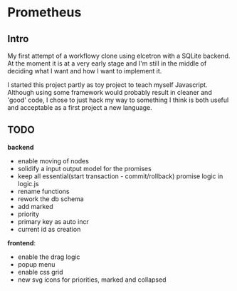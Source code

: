 # Prometheus
## Intro
My first attempt of a workflowy clone using elcetron with a SQLite backend. At the moment it is at a very early stage and I'm still in the middle of deciding what I want and how I want to implement it. 

I started this project partly as toy project to teach myself Javascript. Although using some framework would probably result in cleaner and 'good' code, I chose to just hack my way to something I think is both useful and acceptable as a first project a new language.

## TODO
__backend__
 - enable moving of nodes
 - solidify a input output model for the promises
 - keep all essential(start transaction - commit/rollback) promise logic in logic.js
 - rename functions
 - rework the db schema 
  - add marked
  - priority
  - primary key as auto incr
  - current id as creation

__frontend__:
 - enable the drag logic
 - popup menu
 - enable css grid
 - new svg icons for priorities, marked and collapsed
 
